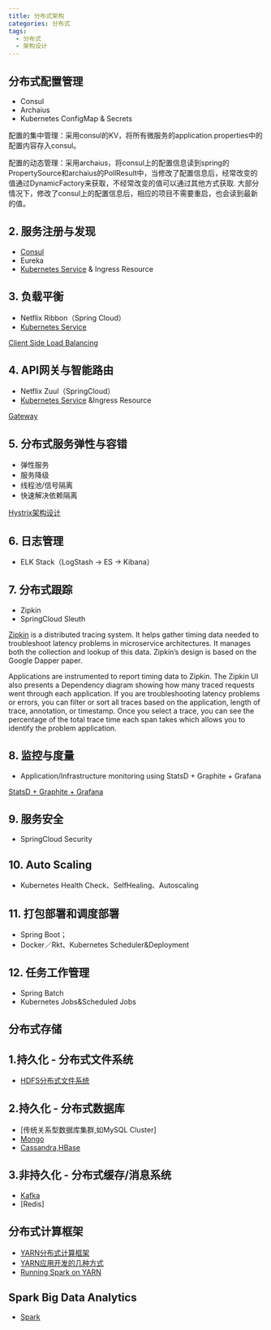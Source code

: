 ```yaml
---
title: 分布式架构
categories: 分布式
tags:
  - 分布式
  - 架构设计
---
```


## 分布式配置管理
  - Consul
  - Archaius
  - Kubernetes ConfigMap & Secrets

配置的集中管理：采用consul的KV，将所有微服务的application.properties中的配置内容存入consul。

配置的动态管理：采用archaius，将consul上的配置信息读到spring的PropertySource和archaius的PollResult中，当修改了配置信息后，经常改变的值通过DynamicFactory来获取，不经常改变的值可以通过其他方式获取. 大部分情况下，修改了consul上的配置信息后，相应的项目不需要重启，也会读到最新的值。

## 2. 服务注册与发现
  - [Consul](/2017/03/08/consul/)
  - Eureka
  - [Kubernetes Service](kubernetes.md#service) & Ingress Resource

## 3. 负载平衡
  - Netflix Ribbon（Spring Cloud）
  - [Kubernetes Service](kubernetes.md#service)

  [Client Side Load Balancing](consul.md)

## 4. API网关与智能路由
  - Netflix Zuul（SpringCloud）
  - [Kubernetes Service](kubernetes.md#service) &Ingress Resource

  [Gateway](gateway.md)

## 5. 分布式服务弹性与容错
 - 弹性服务
 - 服务降级
 - 线程池/信号隔离
 - 快速解决依赖隔离

 [Hystrix架构设计](Hystrix.md)

## 6. 日志管理
  - ELK Stack（LogStash -> ES -> Kibana）

## 7. 分布式跟踪
  - Zipkin
  - SpringCloud Sleuth

  [Zipkin](zipkin) is a distributed tracing system. It helps gather timing data needed to troubleshoot latency problems in microservice architectures. It manages both the collection and lookup of this data. Zipkin’s design is based on the Google Dapper paper.

  Applications are instrumented to report timing data to Zipkin. The Zipkin UI also presents a Dependency diagram showing how many traced requests went through each application. If you are troubleshooting latency problems or errors, you can filter or sort all traces based on the application, length of trace, annotation, or timestamp. Once you select a trace, you can see the percentage of the total trace time each span takes which allows you to identify the problem application.

## 8. 监控与度量
  - Application/Infrastructure monitoring using StatsD + Graphite + Grafana

  [StatsD + Graphite + Grafana](sgg.md)

## 9. 服务安全
  - SpringCloud Security

## 10. Auto Scaling
  - Kubernetes Health Check、SelfHealing、Autoscaling

## 11. 打包部署和调度部署
  - Spring Boot；
  - Docker／Rkt、Kubernetes Scheduler&Deployment

## 12. 任务工作管理
  - Spring Batch
  - Kubernetes Jobs&Scheduled Jobs


## 分布式存储
## 1.持久化 - 分布式文件系统
- [HDFS分布式文件系统](hdfs.md)

## 2.持久化 - 分布式数据库
- [传统关系型数据库集群,如MySQL Cluster]
- [Mongo](mongo.md)
- [Cassandra,HBase](hbase.md)

## 3.非持久化 - 分布式缓存/消息系统
- [Kafka](kafka.md)
- [Redis]

## 分布式计算框架
  - [YARN分布式计算框架](yarn.md)
  - [YARN应用开发的几种方式](yarn-appdev.md)
  - [Running Spark on YARN](running-spark-on-yarn.md)

## Spark Big Data Analytics
  - [Spark](spark.md)
